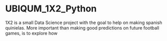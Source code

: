 # UBIQUM_1X2_Python

1X2 is a small Data Science project with the goal to help on making spanish quinielas. More important than making good predictions on future football games, is to explore how
